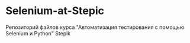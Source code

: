 # Selenium-at-Stepic
Репозиторий файлов курса "Автоматизация тестирования с помощью Selenium и Python" Stepik